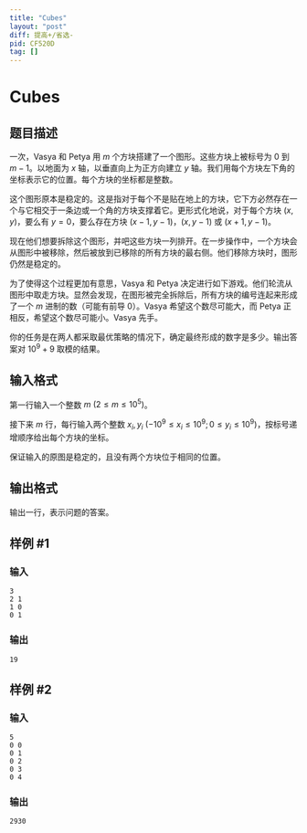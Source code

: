```yaml
---
title: "Cubes"
layout: "post"
diff: 提高+/省选-
pid: CF520D
tag: []
---
```


# Cubes

## 题目描述

一次，Vasya 和 Petya 用 $m$ 个方块搭建了一个图形。这些方块上被标号为 $0$ 到 $m - 1$。以地面为 $x$ 轴，以垂直向上为正方向建立 $y$ 轴。我们用每个方块左下角的坐标表示它的位置。每个方块的坐标都是整数。

这个图形原本是稳定的。这是指对于每个不是贴在地上的方块，它下方必然存在一个与它相交于一条边或一个角的方块支撑着它。更形式化地说，对于每个方块 $(x, y)$，要么有 $y = 0$，要么存在方块 $(x - 1, y - 1)$，$(x, y - 1)$ 或 $(x + 1, y - 1)$。

现在他们想要拆除这个图形，并吧这些方块一列排开。在一步操作中，一个方块会从图形中被移除，然后被放到已移除的所有方块的最右侧。他们移除方块时，图形仍然是稳定的。

为了使得这个过程更加有意思，Vasya 和 Petya 决定进行如下游戏。他们轮流从图形中取走方块。显然会发现，在图形被完全拆除后，所有方块的编号连起来形成了一个 $m$ 进制的数（可能有前导 $0$）。Vasya 希望这个数尽可能大，而 Petya 正相反，希望这个数尽可能小。Vasya 先手。

你的任务是在两人都采取最优策略的情况下，确定最终形成的数字是多少。输出答案对 $10 ^ 9 + 9$ 取模的结果。

## 输入格式

第一行输入一个整数 $m ~ (2 \le m \le 10 ^ 5)$。

接下来 $m$ 行，每行输入两个整数 $x_i, y_i ~ (-10 ^ 9 \le x_i \le 10 ^ 9; 0 \le y_i \le 10 ^ 9)$，按标号递增顺序给出每个方块的坐标。

保证输入的原图是稳定的，且没有两个方块位于相同的位置。

## 输出格式

输出一行，表示问题的答案。

## 样例 #1

### 输入

```
3
2 1
1 0
0 1

```

### 输出

```
19

```

## 样例 #2

### 输入

```
5
0 0
0 1
0 2
0 3
0 4

```

### 输出

```
2930

```

